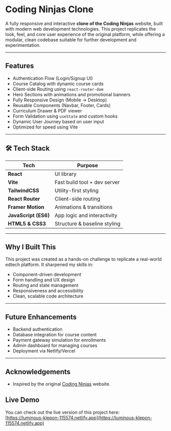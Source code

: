 
  
 
 #  Coding Ninjas Clone

A fully responsive and interactive **clone of the Coding Ninjas** website, built with modern web development technologies. This project replicates the look, feel, and core user experience of the original platform, while offering a modular, clean codebase suitable for further development and experimentation.

---

##  Features

-  Authentication Flow (Login/Signup UI)
-  Course Catalog with dynamic course cards
-  Client-side Routing using `react-router-dom`
-  Hero Sections with animations and promotional banners
-  Fully Responsive Design (Mobile → Desktop)
-  Reusable Components (Navbar, Footer, Cards)
- Curriculum Drawer & PDF viewer
-  Form Validation using `useState` and custom hooks
-  Dynamic User Journey based on user input
-  Optimized for speed using Vite

---

## 🛠 Tech Stack

| Tech               | Purpose                          |
|--------------------|----------------------------------|
| **React**          | UI library                       |
| **Vite**           | Fast build tool + dev server     |
| **TailwindCSS**    | Utility-first styling            |
| **React Router**   | Client-side routing              |
| **Framer Motion**  | Animations & transitions         |
| **JavaScript (ES6)**| App logic and interactivity     |
| **HTML5 & CSS3**   | Structure & baseline styling     |

---

##  Why I Built This

This project was created as a hands-on challenge to replicate a real-world edtech platform. It sharpened my skills in:

-  Component-driven development  
-  Form handling and UX design  
-  Routing and state management  
-  Responsiveness and accessibility  
-  Clean, scalable code architecture  

---

##  Future Enhancements

-  Backend authentication  
-  Database integration for course content  
-  Payment gateway simulation for enrollments  
-  Admin dashboard for managing courses  
-  Deployment via Netlify/Vercel  

---

## Acknowledgements

- Inspired by the original [Coding Ninjas](https://www.codingninjas.com/) website.

## Live Demo

You can check out the live version of this project here:  
[https://luminous-klepon-115574.netlify.app](https://luminous-klepon-115574.netlify.app)


 
 

 
 
 
